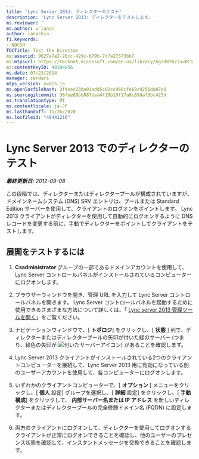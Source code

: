 ```yaml
---
title: 'Lync Server 2013: ディレクターのテスト'
description: 'Lync Server 2013: ディレクターをテストします。'
ms.reviewer: ''
ms.author: v-lanac
author: lanachin
f1.keywords:
- NOCSH
TOCTitle: Test the Director
ms:assetid: 9627a7e2-28cc-429c-b79b-7c7a27573bb7
ms:mtpsurl: https://technet.microsoft.com/en-us/library/Gg398767(v=OCS.15)
ms:contentKeyID: 48184856
ms.date: 07/23/2014
manager: serdars
mtps_version: v=OCS.15
ms.openlocfilehash: 3f4cec23be01add5c02cc960cfe68c9256da07d8
ms.sourcegitcommit: 36fee89bb887bea4f18b19f17a8c69daf5bc423d
ms.translationtype: MT
ms.contentlocale: ja-JP
ms.lasthandoff: 11/26/2020
ms.locfileid: "49441216"
---
```

# <a name="test-the-director-in-lync-server-2013"></a>Lync Server 2013 でのディレクターのテスト

<div data-xmlns="http://www.w3.org/1999/xhtml">

<div class="topic" data-xmlns="http://www.w3.org/1999/xhtml" data-msxsl="urn:schemas-microsoft-com:xslt" data-cs="https://msdn.microsoft.com/">

<div data-asp="https://msdn2.microsoft.com/asp">



</div>

<div id="mainSection">

<div id="mainBody">

<span> </span>

_**最終更新日:** 2012-09-08_

この段階では、ディレクターまたはディレクタープールが構成されていますが、ドメインネームシステム (DNS) SRV エントリは、プールまたは Standard Edition サーバーを使用して、クライアントのログオンをポイントします。 Lync 2013 クライアントがディレクターを使用して自動的にログオンするように DNS レコードを変更する前に、手動でディレクターをポイントしてクライアントをテストします。

<div>

## <a name="to-test-the-deployment"></a>展開をテストするには

1.  **Csadministrator** グループの一部であるドメインアカウントを使用して、Lync Server コントロールパネルがインストールされているコンピューターにログオンします。

2.  ブラウザーウィンドウを開き、管理 URL を入力して Lync Server コントロールパネルを開きます。 Lync Server コントロールパネルを起動するために使用できるさまざまな方法について詳しくは、「 [Lync server 2013 管理ツールを開く](lync-server-2013-open-lync-server-administrative-tools.md)」をご覧ください。

3.  ナビゲーションウィンドウで、[ **トポロジ**] をクリックし、[ **状態** ] 列で、ディレクターまたはディレクタープールの矢印が付いた緑のサーバー (つまり、緑色の矢印が ![付いたサーバーアイコン](images/Gg398767.2263cdb7-7e60-457a-a528-a3a082bd051b(OCS.15).jpg "緑色の矢印が付いたサーバーアイコン")) があることを確認します。

4.  Lync Server 2013 クライアントがインストールされている2つのクライアントコンピューターを接続して、Lync Server 2013 用に有効になっている別のユーザーアカウントを使用して、各コンピューターにログオンします。

5.  いずれかのクライアントコンピューターで、[ **オプション** ] メニューをクリックし、[ **個人** 設定] グループを選択し、[ **詳細** 設定] をクリックし、[ **手動構成**] をクリックして、 **内部サーバー名または IP アドレス** を新しいディレクターまたはディレクタープールの完全修飾ドメイン名 (FQDN) に設定します。

6.  両方のクライアントにログオンして、ディレクターを使用してログオンするクライアントが正常にログオンできることを確認し、他のユーザーのプレゼンス状態を確認して、インスタントメッセージを交換できることを確認します。

</div>

</div>

<span> </span>

</div>

</div>

</div>

